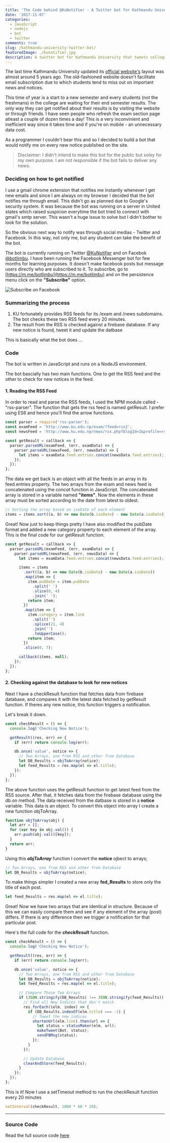 ```yaml
---
title: 'The Code behind @KuNotifier - A Twitter bot for Kathmandu University'
date: '2017-11-07'
categories:
  - JavaScript
  - nodejs
  - bot
  - twitter
comments: true
slug: /kathmandu-university-twitter-bot/
featuredImage: ./kunotifier.jpg
description: A twitter bot for Kathmandu University that tweets college notices on Twitter. Built with Node Js
---
```


The last time Kathmandu University updated its [official website's](http://ku.edu.np) layout was almost around 5 years ago. The old-fashioned website doesn't facilitate email subscription due to which students tend to miss out on important news and notices.

This time of year is a start to a new semester and every students (not the freshmans) in the college are waiting for their end semester results. The only way they can get notified about their results is by visiting the website or through friends. I have seen people who refresh the exam section page atleast a couple of dozen times a day! This is a very inconvinient and inefficient way since it takes time and if you're on mobile - an unnecessary data cost.

As a programmer I couldn't bear this and so I decided to build a bot that would notify me on every new notice published on the site.

> Disclaimer: I didn't intend to make this bot for the public but soley for my own purpose. I am not responsible if the bot fails to deliver any news.

### Deciding on how to get notified

I use a gmail chrome extension that notifies me instantly whenever I get new emails and since I am always on my browser I decided that the bot notifies me through email. This didn't go as planned due to Google's security system. It was because the bot was running on a server in United states which raised suspicion everytime the bot tried to connect with gmail's smtp server. This wasn't a huge issue to solve but I didn't bother to look for the solution.

So the obvious next way to notify was through social medias - Twitter and Facebook. In this way, not only me, but any student can take the benefit of the bot.

The bot is currently running on Twitter [@KuNotifier](https://twitter.com/KuNotifier) and on Facebok [@botlimbu](https://m.me/botlimbu). I have been running the Facebook Messenger bot for few months for learning purposes. It doesn't make facebook posts but message users directly who are subscribed to it. To subscribe, go to [https://m.me/botlimbu](https://m.me/botlimbu) and on the persistence menu click on the **"Subscribe"** option.

![Subscribe on Facebook](https://i.imgur.com/OyHBQzh.png)

### **Summarizing the process**

1. KU fortunately provides RSS feeds for its /exam and /news subdomains. The bot checks these two RSS feed every 20 minutes.
2. The result from the RSS is checked against a firebase database. If any new notice is found, tweet it and update the datbase

This is basically what the bot does ...

### **Code**

The bot is written in JavaScript and runs on a NodeJS environment.

The bot bascially has two main functions. One to get the RSS feed and the other to check for new notices in the feed.

#### 1. Reading the RSS Feed

In order to read and parse the RSS feeds, I used the NPM module called - "rss-parser". The function that gets the rss feed is named getResult. I prefer using ES6 and hence you'll find the arrow functions.

```js
const parser = require('rss-parser');
const examFeed = 'http://www.ku.edu.np/exam/?feed=rss2';
const newsFeed = 'http://www.ku.edu.np/news/rss.php?blogId=1&profile=rss20';

const getResult = callback => {
  parser.parseURL(examFeed, (err, examData) => {
    parser.parseURL(newsFeed, (err, newsData) => {
      let items = examData.feed.entries.concat(newsData.feed.entries);
    });
  });
};
```

The data we get back is an object with all the feeds in an array in its feed.entries property. The two arrays from the exam and news feed is concatenated using the _concat_ function in JavaScript. The concatenated array is stored in a variable named **"items"**. Now the elements in these array must be sorted according to the date from latest to oldest.

```js
// Sorting the array based on isoDate of each element
items = items.sort((a, b) => new Date(b.isoDate) - new Date(a.isoDate));
```

Great! Now just to keep things pretty I have also modified the pubDate format and added a new category property to each element of the array. This is the final code for our getResult function.

```js
const getResult = callback => {
  parser.parseURL(examFeed, (err, examData) => {
    parser.parseURL(newsFeed, (err, newsData) => {
      let items = examData.feed.entries.concat(newsData.feed.entries);

      items = items
        .sort((a, b) => new Date(b.isoDate) - new Date(a.isoDate))
        .map(item => {
          item.pubDate = item.pubDate
            .split(' ')
            .slice(0, 4)
            .join(' ');
          return item;
        })
        .map(item => {
          item.category = item.link
            .split('')
            .splice(21, 4)
            .join('')
            .toUpperCase();
          return item;
        })
        .slice(0, 7);

      callback(items, null);
    });
  });
};
```

#### 2. Checking against the database to look for new notices

Next I have a checkResult function that fetches data from firebase database, and compares it with the latest data fetched by getResult function. If theres any new notice, this function triggers a notification.

Let's break it down.

```js
const checkResult = () => {
  console.log('Checking New Notice');

  getResult((res, err) => {
    if (err) return console.log(err);

    db.once('value', notice => {
      // Two Arrays, one from RSS and other from Database
      let DB_Results = objToArray(notice);
      let feed_Results = res.map(el => el.title);
    });
  });
};
```

The above function uses the getResult function to get latest feed from the RSS source. After that, it fetches data from the firebase database using the db.on method. The data received from the datbase is stored in a **notice** variable. This data is an object. To convert this object into array I create a new function objToArray.

```js
function objToArray(obj) {
  let arr = [];
  for (var key in obj.val()) {
    arr.push(obj.val()[key]);
  }
  return arr;
}
```

Using this **_objToArray_** function I convert the **notice** ojbect to arrays;

```js
// Two Arrays, one from RSS and other from Database
let DB_Results = objToArray(notice);
```

To make things simpler I created a new array **fed_Results** to store only the title of each post.

```js
let feed_Results = res.map(el => el.title);
```

Great! Now we have two arrays that are identical in structure. Because of this we can easily compare them and see if any element of the array (post) differs. If there is any difference then we trigger a notification for that particular post.

Here's the full code for the **_checkResult_** function.

```js
const checkResult = () => {
  console.log('Checking New Notice');

  getResult((res, err) => {
    if (err) return console.log(err);

    db.once('value', notice => {
      // Two Arrays, one from RSS and other from Database
      let DB_Results = objToArray(notice);
      let feed_Results = res.map(el => el.title);

      // Compare Those Two Arrays
      if (JSON.stringify(DB_Results) !== JSON.stringify(feed_Results)) {
        // Find all New Indices that don't match
        res.forEach((elm, index) => {
          if (DB_Results.indexOf(elm.title) === -1) {
            // Tweet the new indices
            shortenUrl(elm.link).then(url => {
              let status = statusMaker(elm, url);
              makeTweet(Bot, status);
              sendFBMsg(status);
            });
          }
        });

        // Update Database
        clearAndStore(feed_Results);
      }
    });
  });
};
```

This is it! Now I use a setTimeout method to run the checkResult function every 20 minutes

```js
setInterval(checkResult, 1000 * 60 * 20);
```

---

### **Source Code**

Read the full source code [here](https://github.com/adityathebe/kuNotifier)
